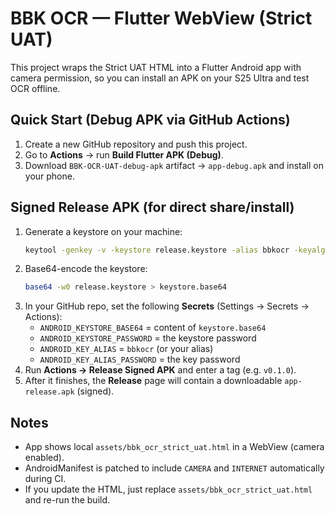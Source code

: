 # BBK OCR — Flutter WebView (Strict UAT)

This project wraps the Strict UAT HTML into a Flutter Android app with camera permission, so you can install an APK on your S25 Ultra and test OCR offline.

## Quick Start (Debug APK via GitHub Actions)
1. Create a new GitHub repository and push this project.
2. Go to **Actions** → run **Build Flutter APK (Debug)**.
3. Download `BBK-OCR-UAT-debug-apk` artifact → `app-debug.apk` and install on your phone.

## Signed Release APK (for direct share/install)
1. Generate a keystore on your machine:
   ```bash
   keytool -genkey -v -keystore release.keystore -alias bbkocr -keyalg RSA -keysize 2048 -validity 10000
   ```
2. Base64-encode the keystore:
   ```bash
   base64 -w0 release.keystore > keystore.base64
   ```
3. In your GitHub repo, set the following **Secrets** (Settings → Secrets → Actions):
   - `ANDROID_KEYSTORE_BASE64` = content of `keystore.base64`
   - `ANDROID_KEYSTORE_PASSWORD` = the keystore password
   - `ANDROID_KEY_ALIAS` = `bbkocr` (or your alias)
   - `ANDROID_KEY_ALIAS_PASSWORD` = the key password
4. Run **Actions → Release Signed APK** and enter a tag (e.g. `v0.1.0`).
5. After it finishes, the **Release** page will contain a downloadable `app-release.apk` (signed).

## Notes
- App shows local `assets/bbk_ocr_strict_uat.html` in a WebView (camera enabled).
- AndroidManifest is patched to include `CAMERA` and `INTERNET` automatically during CI.
- If you update the HTML, just replace `assets/bbk_ocr_strict_uat.html` and re-run the build.
